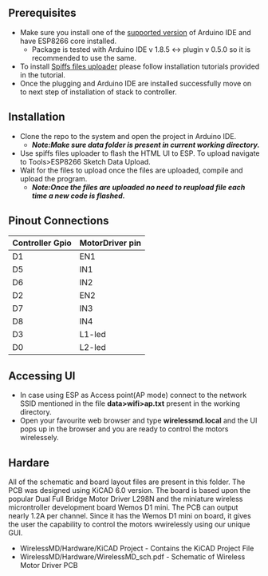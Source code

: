## Prerequisites
- Make sure you install one of the [supported version](https://www.arduino.cc/en/software/OldSoftwareReleases) of Arduino IDE and have ESP8266 core installed.
     - Package is tested with Arduino IDE v 1.8.5  <-> plugin v 0.5.0 so it is recommended to use the same.
- To install [Spiffs files uploader](https://github.com/me-no-dev/arduino-esp32fs-plugin) please follow installation tutorials provided in the tutorial.
- Once the plugging and Arduino IDE are installed successfully move on to next step of  installation of stack to controller.

## Installation
- Clone the repo to the system  and open the project in Arduino IDE.
  -  _**Note:Make sure data folder is present in current working directory.**_
- Use spiffs files uploader to flash the HTML UI to ESP. To upload navigate to Tools>ESP8266 Sketch Data Upload.
- Wait for the files to upload once the files are uploaded, compile and upload the program.
     - _**Note:Once the files are uploaded no need to reupload file each time a new code is flashed.**_ 

## Pinout Connections

| Controller Gpio  | MotorDriver pin|
| ------ | ------ |
|    D1    | EN1       |
|    D5    | IN1       |
|    D6   | IN2       |
|    D2    | EN2       |
|    D7    | IN3       |
|    D8   | IN4       |
|    D3    | L1-led       |
|    D0    | L2-led       |

## Accessing UI
- In case using ESP as Access point(AP mode) connect to the network SSID mentioned in the file **data>wifi>ap.txt** present in the working directory.
- Open your favourite web browser and type **wirelessmd.local** and the UI pops up in the browser and you are ready to control the motors wirelessely.

## Hardare
  All of the schematic and board layout files are present in this folder. The PCB was designed using KiCAD 6.0 version.
The board is based upon the popular Dual Full Bridge Motor Driver L298N and the miniature wireless microntroller development board Wemos D1 mini. The PCB can output nearly 1.2A per channel. Since it has the Wemos D1 mini on board, it gives the user the capability to control the motors wwirelessly using our unique GUI.

- WirelessMD/Hardware/KiCAD Project - Contains the KiCAD Project File 
- WirelessMD/Hardware/WirelessMD_sch.pdf - Schematic of Wireless Motor Driver PCB
